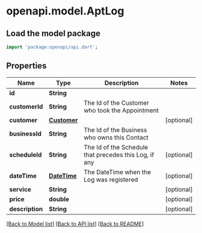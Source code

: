 # openapi.model.AptLog

## Load the model package
```dart
import 'package:openapi/api.dart';
```

## Properties
Name | Type | Description | Notes
------------ | ------------- | ------------- | -------------
**id** | **String** |  | 
**customerId** | **String** | The Id of the Customer who took the Appointment | 
**customer** | [**Customer**](Customer.md) |  | [optional] 
**businessId** | **String** | The Id of the Business who owns this Contact | 
**scheduleId** | **String** | The Id of the Schedule that precedes this Log, if any | [optional] 
**dateTime** | [**DateTime**](DateTime.md) | The DateTime when the Log was registered | [optional] 
**service** | **String** |  | [optional] 
**price** | **double** |  | [optional] 
**description** | **String** |  | [optional] 

[[Back to Model list]](../README.md#documentation-for-models) [[Back to API list]](../README.md#documentation-for-api-endpoints) [[Back to README]](../README.md)


